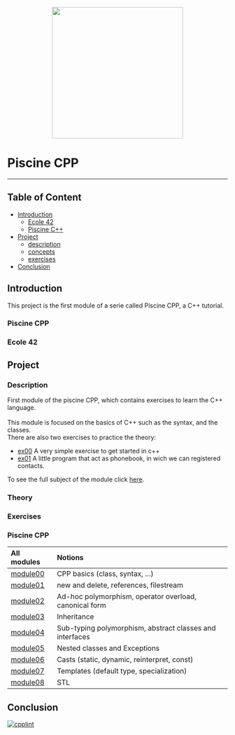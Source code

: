 <p align="center">
  <img align ="center"
    height="300"
    src="https://www.42lausanne.ch/wp-content/uploads/2021/01/42_logo.svg"
  >
</p>

# Piscine CPP 
-------------------------------------
## Table of Content
- [Introduction](#introduction)
  - [Ecole 42](#ecole-42) 
  - [Piscine C++](#piscine-cpp)
- [Project](#project)
  - [description](#description)
  - [concepts](#theory)
  - [exercises](#exercises)
- [Conclusion](#conclusion)

## Introduction
This project is the first module of a serie called Piscine CPP, a C++ tutorial.
### Piscine CPP
### Ecole 42
## Project
### Description
First module of the piscine CPP, which contains exercises to learn the C++ language.</br></br>This module is focused on the basics of C++ such as the syntax, and the classes.</br>There are also two exercises to practice the theory:<ul><li>[ex00][10] A very simple exercise to get started in c++</li> <li>[ex01][11] A little program that act as phonebook, in wich we can registered contacts.</li></ul>
To see the full subject of the module click [here][12].
### Theory
### Exercises
### Piscine CPP

| All modules  	          | Notions           |
|:------------------------|:------------------|
| [module00][1]	          | CPP basics (class, syntax, ...)         |
|	[module01][2]           |	new and delete, references, filestream                  |	
| [module02][3]  		      | Ad-hoc polymorphism, operator overload, canonical form                  | 
|	[module03][4]		        | Inheritance                  |
|	[module04][5]		        | Sub-typing polymorphism, abstract classes and interfaces                  |
|	[module05][6]		        | Nested classes and Exceptions                 |
|	[module06][7]		        |  Casts (static, dynamic, reinterpret, const)                 |
|	[module07][8]		        |  Templates (default type, specialization)              |
|	[module08][9]		        |  STL                 |


## Conclusion
[![cpplint](https://img.shields.io/github/workflow/status/cpp-linter/cpp-linter-action/cpp-linter?label=cpp-linter&logo=Github&style=plastic)](https://github.com/cpp-linter/cpp-linter-action/actions/workflows/cpp-linter.yml)

[1]: https://github.com/TomWeimer/CPP_Module_00
[2]: https://github.com/TomWeimer/CPP_Module_01
[3]: https://github.com/TomWeimer/CPP_Module_02
[4]: https://github.com/TomWeimer/CPP_Module_03
[5]: https://github.com/TomWeimer/CPP_Module_04
[6]: https://github.com/TomWeimer/CPP_Module_05
[7]: https://github.com/TomWeimer/CPP_Module_06
[8]: https://github.com/TomWeimer/CPP_Module_07
[9]: https://github.com/TomWeimer/CPP_Module_08
[10]: https://github.com/TomWeimer/CPP_Module_00/tree/main/ex00
[11]: https://github.com/TomWeimer/CPP_Module_00/tree/main/ex01
[12]: https://github.com/TomWeimer/CPP_Module_00/blob/main/fr.subject.pdf
